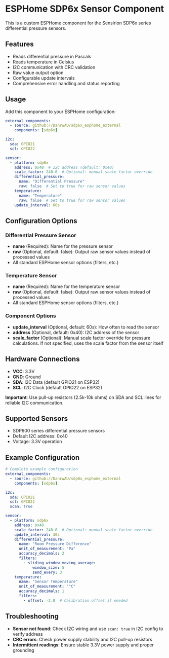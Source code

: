 # ESPHome SDP6x Sensor Component

This is a custom ESPHome component for the Sensirion SDP6x series differential pressure sensors.

## Features

- Reads differential pressure in Pascals
- Reads temperature in Celsius  
- I2C communication with CRC validation
- Raw value output option
- Configurable update intervals
- Comprehensive error handling and status reporting

## Usage

Add this component to your ESPHome configuration:

```yaml
external_components:
  - source: github://DanrwAU/sdp6x_esphome_external
    components: [sdp6x]

i2c:
  sda: GPIO21
  scl: GPIO22

sensor:
  - platform: sdp6x
    address: 0x40  # I2C address (default: 0x40)
    scale_factor: 240.0  # Optional: manual scale factor override
    differential_pressure:
      name: "Differential Pressure"
      raw: false  # Set to true for raw sensor values
    temperature:
      name: "Temperature"
      raw: false  # Set to true for raw sensor values
    update_interval: 60s
```

## Configuration Options

### Differential Pressure Sensor
- **name** (Required): Name for the pressure sensor
- **raw** (Optional, default: false): Output raw sensor values instead of processed values
- All standard ESPHome sensor options (filters, etc.)

### Temperature Sensor  
- **name** (Required): Name for the temperature sensor
- **raw** (Optional, default: false): Output raw sensor values instead of processed values
- All standard ESPHome sensor options (filters, etc.)

### Component Options
- **update_interval** (Optional, default: 60s): How often to read the sensor
- **address** (Optional, default: 0x40): I2C address of the sensor
- **scale_factor** (Optional): Manual scale factor override for pressure calculations. If not specified, uses the scale factor from the sensor itself

## Hardware Connections

- **VCC**: 3.3V
- **GND**: Ground
- **SDA**: I2C Data (default GPIO21 on ESP32)
- **SCL**: I2C Clock (default GPIO22 on ESP32)

**Important**: Use pull-up resistors (2.5k-10k ohms) on SDA and SCL lines for reliable I2C communication.

## Supported Sensors

- SDP600 series differential pressure sensors
- Default I2C address: 0x40
- Voltage: 3.3V operation

## Example Configuration

```yaml
# Complete example configuration
external_components:
  - source: github://DanrwAU/sdp6x_esphome_external
    components: [sdp6x]

i2c:
  sda: GPIO21
  scl: GPIO22
  scan: true

sensor:
  - platform: sdp6x
    address: 0x40
    scale_factor: 240.0  # Optional: manual scale factor override
    update_interval: 30s
    differential_pressure:
      name: "Room Pressure Difference"
      unit_of_measurement: "Pa"
      accuracy_decimals: 2
      filters:
        - sliding_window_moving_average:
            window_size: 5
            send_every: 3
    temperature:
      name: "Sensor Temperature"
      unit_of_measurement: "°C"
      accuracy_decimals: 1
      filters:
        - offset: -2.0  # Calibration offset if needed
```

## Troubleshooting

- **Sensor not found**: Check I2C wiring and use `scan: true` in I2C config to verify address
- **CRC errors**: Check power supply stability and I2C pull-up resistors
- **Intermittent readings**: Ensure stable 3.3V power supply and proper grounding